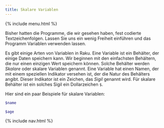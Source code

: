 ```yaml
---
title: Skalare Variablen
---
```


{% include menu.html %}

Bisher hatten die Programme, die wir gesehen haben, fest codierte Textzeichenfolgen. Lassen Sie uns ein wenig Freiheit einführen und das Programm Variablen verwenden lassen.

Es gibt einige Arten von Variablen in Raku. Eine Variable ist ein Behälter, der einige Daten speichern kann. Wir beginnen mit den einfachsten Behältern, die nur einen einzigen Wert speichern können. Solche Behälter werden _Skalare_ oder skalare Variablen genannt. Eine Variable hat einen Namen, der mit einem speziellen Indikator versehen ist, der die Natur des Behälters angibt. Dieser Indikator ist ein Zeichen, das _Sigil_ genannt wird. Für skalare Behälter ist ein solches Sigil ein Dollarzeichen `$`.

Hier sind ein paar Beispiele für skalare Variablen:

```raku
$name

$age
```

{% include nav.html %}